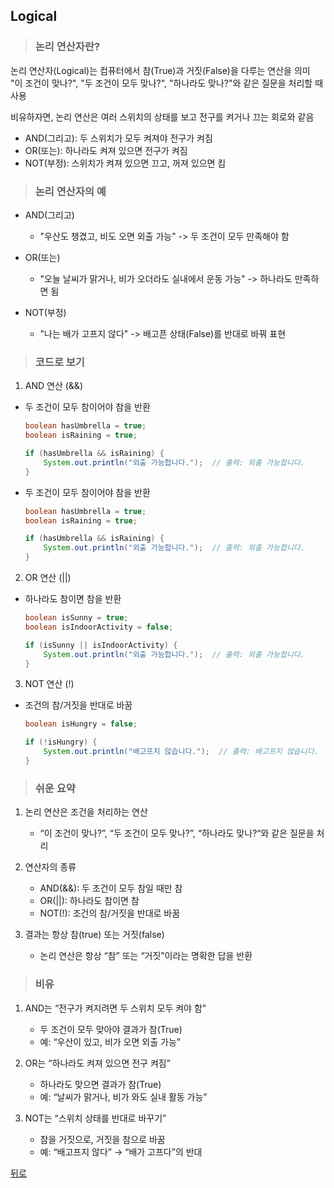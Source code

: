 ## Logical
> ### 논리 연산자란?
논리 연산자(Logical)는 컴퓨터에서 참(True)과 거짓(False)을 다루는 연산을 의미</br>
"이 조건이 맞나?", "두 조건이 모두 맞나?", "하나라도 맞나?"와 같은 질문을 처리할 때 사용

비유하자면, 논리 연산은 여러 스위치의 상태를 보고 전구를 켜거나 끄는 회로와 같음
- AND(그리고): 두 스위치가 모두 켜져야 전구가 켜짐
- OR(또는): 하나라도 켜져 있으면 전구가 켜짐
- NOT(부정): 스위치가 켜져 있으면 끄고, 꺼져 있으면 킴

> ### 논리 연산자의 예
- AND(그리고)
    - "우산도 챙겼고, 비도 오면 외출 가능" -> 두 조건이 모두 만족해야 함

- OR(또는)
    - "오늘 날씨가 맑거나, 비가 오더라도 실내에서 운동 가능" -> 하나라도 만족하면 됨

- NOT(부정)
    - "나는 배가 고프지 않다" -> 배고픈 상태(False)를 반대로 바꿔 표현

> ### 코드로 보기
1. AND 연산 (&&)
- 두 조건이 모두 참이어야 참을 반환
	```java
	boolean hasUmbrella = true;
	boolean isRaining = true;

	if (hasUmbrella && isRaining) {
		System.out.println("외출 가능합니다.");  // 출력: 외출 가능합니다.
	}
	```
- 두 조건이 모두 참이어야 참을 반환
	```java
	boolean hasUmbrella = true;
	boolean isRaining = true;

	if (hasUmbrella && isRaining) {
		System.out.println("외출 가능합니다.");  // 출력: 외출 가능합니다.
	}
	```

2. OR 연산 (||)
- 하나라도 참이면 참을 반환
	```java
	boolean isSunny = true;
	boolean isIndoorActivity = false;

	if (isSunny || isIndoorActivity) {
		System.out.println("외출 가능합니다.");  // 출력: 외출 가능합니다.
	}
	```

3. NOT 연산 (!)
- 조건의 참/거짓을 반대로 바꿈
	```java
	boolean isHungry = false;

	if (!isHungry) {
		System.out.println("배고프지 않습니다.");  // 출력: 배고프지 않습니다.
	}
	```

> ### 쉬운 요약
1.	논리 연산은 조건을 처리하는 연산
	- “이 조건이 맞나?”, “두 조건이 모두 맞나?”, “하나라도 맞나?“와 같은 질문을 처리

2.	연산자의 종류
	- AND(&&): 두 조건이 모두 참일 때만 참
	- OR(||): 하나라도 참이면 참
	- NOT(!): 조건의 참/거짓을 반대로 바꿈
3.	결과는 항상 참(true) 또는 거짓(false)
	- 논리 연산은 항상 “참” 또는 “거짓”이라는 명확한 답을 반환

> ### 비유
1.	AND는 “전구가 켜지려면 두 스위치 모두 켜야 함”
	- 두 조건이 모두 맞아야 결과가 참(True)
	- 예: “우산이 있고, 비가 오면 외출 가능”

2.	OR는 “하나라도 켜져 있으면 전구 켜짐”
	- 하나라도 맞으면 결과가 참(True)
	- 예: “날씨가 맑거나, 비가 와도 실내 활동 가능”
    
3.	NOT는 “스위치 상태를 반대로 바꾸기”
	- 참을 거짓으로, 거짓을 참으로 바꿈
	- 예: “배고프지 않다” → “배가 고프다”의 반대

[뒤로](java.md)